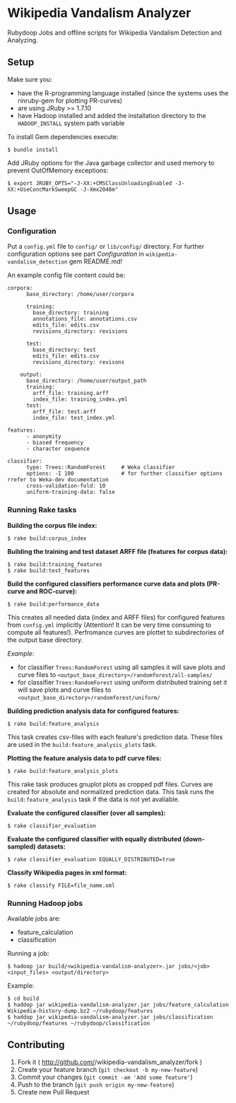 # Wikipedia Vandalism Analyzer

Rubydoop Jobs and offline scripts for Wikipedia Vandalism Detection and Analyzing.

## Setup

Make sure you:

* have the R-programming language installed (since the systems uses the rinruby-gem for plotting PR-curves)
* are using JRuby >= 1.7.10
* have Hadoop installed and added the installation directory to the `HADOOP_INSTALL` system path variable

To install Gem dependencies execute:

    $ bundle install

Add JRuby options for the Java garbage collector and used memory to prevent OutOfMemory exceptions:

    $ export JRUBY_OPTS="-J-XX:+CMSClassUnloadingEnabled -J-XX:+UseConcMarkSweepGC -J-Xmx2048m"

## Usage

### Configuration

Put a `config.yml` file to `config/` or `lib/config/` directory.
For further configuration options see part *Configuration* in `wikipedia-vandalism_detection` gem README.md!

An example config file content could be:

    corpora:
          base_directory: /home/user/corpora

          training:
            base_directory: training
            annotations_file: annotations.csv
            edits_file: edits.csv
            revisions_directory: revisions

          test:
            base_directory: test
            edits_file: edits.csv
            revisions_directory: revisons

        output:
          base_directory: /home/user/output_path
          training:
            arff_file: training.arff
            index_file: training_index.yml
          test:
            arff_file: test.arff
            index_file: test_index.yml

    features:
          - anonymity
          - biased frequency
          - character sequence

    classifier:
          type: Trees::RandomForest     # Weka classifier
          options: -I 100               # for further classifier options rrefer to Weka-dev documentation
          cross-validation-fold: 10
          uniform-training-data: false

### Running Rake tasks

**Building the corpus file index:**

    $ rake build:corpus_index

**Building the training and test dataset ARFF file (features for corpus data):**

    $ rake build:training_features
    $ rake build:test_features

**Build the configured classifiers performance curve data and plots (PR-curve and ROC-curve):**

    $ rake build:performance_data

This creates all needed data (index and ARFF files) for configured features from `config.yml` implicitly
(Attention! It can be very time consuming to compute all features!).
 Perfromance curves are plottet to subdirectories of the output base directory.

 *Example:*

 - for classifier `Trees:RandomForest` using all samples it will save plots and curve files to
 `<output_base_directory>/randomforest/all-samples/`
 - for classifier `Trees:RandomForest` using uniform distributed training set it will save plots and curve files to
    `<output_base_directory>/randomforest/uniform/`
    
**Building prediction analysis data for configured features:**

    $ rake build:feature_analysis
    
This task creates csv-files with each feature's prediction data. These files are used in the 
`build:feature_analysis_plots` task.
    
**Plotting the feature analysis data to pdf curve files:**
 
    $ rake build:feature_analysis_plots
    
This rake task produces gnuplot plots as cropped pdf files. Curves are created for absolute and normalized 
prediction data. This task runs the `build:feature_analysis` task if the data is not yet avaliable.

**Evaluate the configured classifier (over all samples):**

    $ rake classifier_evaluation

**Evaluate the configured classifier with equally distributed (down-sampled) datasets:**

    $ rake classifier_evaluation EQUALLY_DISTRIBUTED=true

**Classify Wikipedia pages in xml format:**

    $ rake classify FILE=file_name.xml

### Running Hadoop jobs

Available jobs are:

* feature_calculation
* classification

Running a job:

    $ hadoop jar build/<wikipedia-vandalism-analyzer>.jar jobs/<job> <input_files> <output/directory> 

Example:
    
    $ cd build
    $ haddop jar wikipedia-vandalism-analyzer.jar jobs/feature_calculation Wikipedia-history-dump.bz2 ~/rubydoop/features
    $ haddop jar wikipedia-vandalism-analyzer.jar jobs/classification ~/rubydoop/features ~/rubydoop/classification

## Contributing

1. Fork it ( http://github.com/<my-github-username>/wikipedia-vandalism_analyzer/fork )
2. Create your feature branch (`git checkout -b my-new-feature`)
3. Commit your changes (`git commit -am 'Add some feature'`)
4. Push to the branch (`git push origin my-new-feature`)
5. Create new Pull Request
